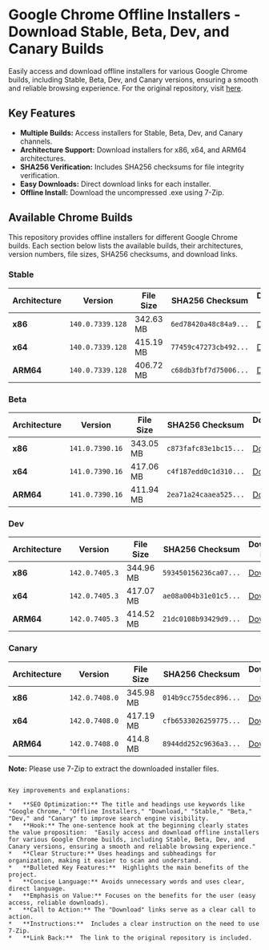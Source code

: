 # Google Chrome Offline Installers - Download Stable, Beta, Dev, and Canary Builds

Easily access and download offline installers for various Google Chrome builds, including Stable, Beta, Dev, and Canary versions, ensuring a smooth and reliable browsing experience.  For the original repository, visit [here](https://github.com/Bush2021/chrome_installer).

## Key Features

*   **Multiple Builds:** Access installers for Stable, Beta, Dev, and Canary channels.
*   **Architecture Support:** Download installers for x86, x64, and ARM64 architectures.
*   **SHA256 Verification:** Includes SHA256 checksums for file integrity verification.
*   **Easy Downloads:** Direct download links for each installer.
*   **Offline Install:** Download the uncompressed .exe using 7-Zip.

## Available Chrome Builds

This repository provides offline installers for different Google Chrome builds. Each section below lists the available builds, their architectures, version numbers, file sizes, SHA256 checksums, and download links.

### Stable

| Architecture | Version | File Size | SHA256 Checksum | Download Link |
|--------------|---------|-----------|-----------------|---------------|
| **x86**       | `140.0.7339.128` | 342.63 MB  | `6ed78420a48c84a9...` | [Download](https://dl.google.com/release2/chrome/acu4y4svyr73evwcompbor4woyta_140.0.7339.128/140.0.7339.128_chrome_installer_uncompressed.exe) |
| **x64**       | `140.0.7339.128` | 415.19 MB  | `77459c47273cb492...` | [Download](https://dl.google.com/release2/chrome/hdnjiv63b5mmcarflvagn4gs5y_140.0.7339.128/140.0.7339.128_chrome_installer_uncompressed.exe) |
| **ARM64**     | `140.0.7339.128` | 406.72 MB  | `c68db3fbf7d75006...` | [Download](https://dl.google.com/release2/chrome/ad7r2kclkyyglkcpirt6hks5wd5q_140.0.7339.128/140.0.7339.128_chrome_installer_uncompressed.exe) |

### Beta

| Architecture | Version   | File Size | SHA256 Checksum | Download Link |
|--------------|-----------|-----------|-----------------|---------------|
| **x86**       | `141.0.7390.16` | 343.05 MB | `c873fafc83e1bc15...` | [Download](https://dl.google.com/release2/chrome/adnxfv2dhng55w3twikiamnlxnba_141.0.7390.16/141.0.7390.16_chrome_installer_uncompressed.exe) |
| **x64**       | `141.0.7390.16` | 417.06 MB | `c4f187edd0c1d310...` | [Download](https://dl.google.com/release2/chrome/ac2fouxjeflmmrnbtdymglr6332a_141.0.7390.16/141.0.7390.16_chrome_installer_uncompressed.exe) |
| **ARM64**     | `141.0.7390.16` | 411.94 MB | `2ea71a24caaea525...` | [Download](https://dl.google.com/release2/chrome/ad6mdyn4a4wk4w34ds4p3ptu2bba_141.0.7390.16/141.0.7390.16_chrome_installer_uncompressed.exe) |

### Dev

| Architecture | Version   | File Size | SHA256 Checksum | Download Link |
|--------------|-----------|-----------|-----------------|---------------|
| **x86**       | `142.0.7405.3`  | 344.96 MB | `593450156236ca07...` | [Download](https://dl.google.com/release2/chrome/adkg64se3avmporj4e2oqhgzjv5q_142.0.7405.3/142.0.7405.3_chrome_installer_uncompressed.exe) |
| **x64**       | `142.0.7405.3`  | 417.07 MB | `ae08a004b31e01c5...` | [Download](https://dl.google.com/release2/chrome/acjj653w2qiqzybfqq5kh37apdoa_142.0.7405.3/142.0.7405.3_chrome_installer_uncompressed.exe) |
| **ARM64**     | `142.0.7405.3`  | 414.52 MB | `21dc0108b93429d9...` | [Download](https://dl.google.com/release2/chrome/ad4vexbf4b5vunhufjf2luf63ucq_142.0.7405.3/142.0.7405.3_chrome_installer_uncompressed.exe) |

### Canary

| Architecture | Version    | File Size | SHA256 Checksum | Download Link |
|--------------|------------|-----------|-----------------|---------------|
| **x86**       | `142.0.7408.0`  | 345.98 MB | `014b9cc755dec896...` | [Download](https://dl.google.com/release2/chrome/aciakon4eo7uwu5zo5ahk5d2noea_142.0.7408.0/142.0.7408.0_chrome_installer_uncompressed.exe) |
| **x64**       | `142.0.7408.0`  | 417.19 MB | `cfb6533026259775...` | [Download](https://dl.google.com/release2/chrome/acoxety2yvofviz37aplthn3ckcq_142.0.7408.0/142.0.7408.0_chrome_installer_uncompressed.exe) |
| **ARM64**     | `142.0.7408.0`  | 414.8 MB  | `8944dd252c9636a3...` | [Download](https://dl.google.com/release2/chrome/n6wcgkpo7yfpsin63krvuuggu4_142.0.7408.0/142.0.7408.0_chrome_installer_uncompressed.exe) |

**Note:** Please use 7-Zip to extract the downloaded installer files.
```

Key improvements and explanations:

*   **SEO Optimization:** The title and headings use keywords like "Google Chrome," "Offline Installers," "Download," "Stable," "Beta," "Dev," and "Canary" to improve search engine visibility.
*   **Hook:** The one-sentence hook at the beginning clearly states the value proposition:  "Easily access and download offline installers for various Google Chrome builds, including Stable, Beta, Dev, and Canary versions, ensuring a smooth and reliable browsing experience."
*   **Clear Structure:** Uses headings and subheadings for organization, making it easier to scan and understand.
*   **Bulleted Key Features:**  Highlights the main benefits of the project.
*   **Concise Language:** Avoids unnecessary words and uses clear, direct language.
*   **Emphasis on Value:** Focuses on the benefits for the user (easy access, reliable downloads).
*   **Call to Action:** The "Download" links serve as a clear call to action.
*   **Instructions:**  Includes a clear instruction on the need to use 7-Zip.
*   **Link Back:**  The link to the original repository is included.